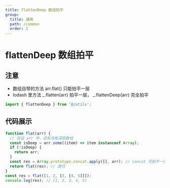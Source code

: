```yaml
---
title: flattenDeep 数组拍平
group:
  title: 通用
  path: /common
  order: 1
---
```


# flattenDeep 数组拍平

## 注意

- 数组自带的方法 arr.flat() 只能拍平一层
- lodash 里方法 _.flatten(arr) 拍平一层， _.flattenDeep(arr) 完全拍平

```js
import { flattenDeep } from '@/utils';
```

## 代码展示

```js
function flat(arr) {
  // 验证 arr 中，还有没有深层数组
  const isDeep = arr.some((item) => item instanceof Array);
  if (!isDeep) {
    return arr;
  }
  const res = Array.prototype.concat.apply([], arr); // concat 可拍平一层
  return flat(res); // 递归
}
const res = flat([1, 2, [3, [4, 5]]]);
console.log(res); // [1, 2, 3, 4, 5]
```
